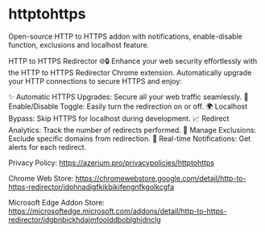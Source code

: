 # httptohttps
Open-source HTTP to HTTPS addon with notifications, enable-disable function, exclusions and localhost feature.

HTTP to HTTPS Redirector 🌐🔒
Enhance your web security effortlessly with the HTTP to HTTPS Redirector Chrome extension. Automatically upgrade your HTTP connections to secure HTTPS and enjoy:

✨ Automatic HTTPS Upgrades: Secure all your web traffic seamlessly.
🔄 Enable/Disable Toggle: Easily turn the redirection on or off.
🌍 Localhost Bypass: Skip HTTPS for localhost during development.
📈 Redirect Analytics: Track the number of redirects performed.
🚫 Manage Exclusions: Exclude specific domains from redirection.
🔔 Real-time Notifications: Get alerts for each redirect.

Privacy Policy: 
https://azerium.pro/privacypolicies/httptohttps

Chrome Web Store:
https://chromewebstore.google.com/detail/http-to-https-redirector/idohnadigfkikbikifengnfkgolkcgfa

Microsoft Edge Addon Store: 
https://microsoftedge.microsoft.com/addons/detail/http-to-https-redirector/idgbnbickhdajmfoolddboblghjdnclg
